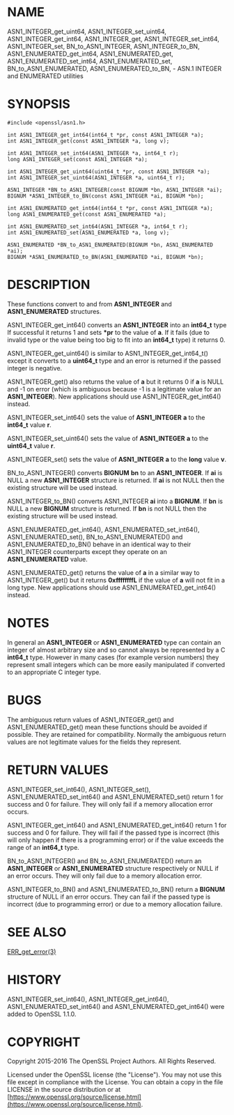 # NAME

ASN1\_INTEGER\_get\_uint64, ASN1\_INTEGER\_set\_uint64,
ASN1\_INTEGER\_get\_int64, ASN1\_INTEGER\_get, ASN1\_INTEGER\_set\_int64, ASN1\_INTEGER\_set, BN\_to\_ASN1\_INTEGER, ASN1\_INTEGER\_to\_BN, ASN1\_ENUMERATED\_get\_int64, ASN1\_ENUMERATED\_get, ASN1\_ENUMERATED\_set\_int64, ASN1\_ENUMERATED\_set, BN\_to\_ASN1\_ENUMERATED, ASN1\_ENUMERATED\_to\_BN, - ASN.1 INTEGER and ENUMERATED utilities

# SYNOPSIS

    #include <openssl/asn1.h>

    int ASN1_INTEGER_get_int64(int64_t *pr, const ASN1_INTEGER *a);
    int ASN1_INTEGER_get(const ASN1_INTEGER *a, long v);

    int ASN1_INTEGER_set_int64(ASN1_INTEGER *a, int64_t r);
    long ASN1_INTEGER_set(const ASN1_INTEGER *a);

    int ASN1_INTEGER_get_uint64(uint64_t *pr, const ASN1_INTEGER *a);
    int ASN1_INTEGER_set_uint64(ASN1_INTEGER *a, uint64_t r);

    ASN1_INTEGER *BN_to_ASN1_INTEGER(const BIGNUM *bn, ASN1_INTEGER *ai);
    BIGNUM *ASN1_INTEGER_to_BN(const ASN1_INTEGER *ai, BIGNUM *bn);

    int ASN1_ENUMERATED_get_int64(int64_t *pr, const ASN1_INTEGER *a);
    long ASN1_ENUMERATED_get(const ASN1_ENUMERATED *a);

    int ASN1_ENUMERATED_set_int64(ASN1_INTEGER *a, int64_t r);
    int ASN1_ENUMERATED_set(ASN1_ENUMERATED *a, long v);

    ASN1_ENUMERATED *BN_to_ASN1_ENUMERATED(BIGNUM *bn, ASN1_ENUMERATED *ai);
    BIGNUM *ASN1_ENUMERATED_to_BN(ASN1_ENUMERATED *ai, BIGNUM *bn);

# DESCRIPTION

These functions convert to and from **ASN1\_INTEGER** and **ASN1\_ENUMERATED**
structures.

ASN1\_INTEGER\_get\_int64() converts an **ASN1\_INTEGER** into an **int64\_t** type
If successful it returns 1 and sets **\*pr** to the value of **a**. If it fails
(due to invalid type or the value being too big to fit into an **int64\_t** type)
it returns 0.

ASN1\_INTEGER\_get\_uint64() is similar to ASN1\_INTEGER\_get\_int64\_t() except it
converts to a **uint64\_t** type and an error is returned if the passed integer
is negative.

ASN1\_INTEGER\_get() also returns the value of **a** but it returns 0 if **a** is
NULL and -1 on error (which is ambiguous because -1 is a legitimate value for
an **ASN1\_INTEGER**). New applications should use ASN1\_INTEGER\_get\_int64()
instead.

ASN1\_INTEGER\_set\_int64() sets the value of **ASN1\_INTEGER** **a** to the
**int64\_t** value **r**.

ASN1\_INTEGER\_set\_uint64() sets the value of **ASN1\_INTEGER** **a** to the
**uint64\_t** value **r**.

ASN1\_INTEGER\_set() sets the value of **ASN1\_INTEGER** **a** to the **long** value
**v**.

BN\_to\_ASN1\_INTEGER() converts **BIGNUM** **bn** to an **ASN1\_INTEGER**. If **ai**
is NULL a new **ASN1\_INTEGER** structure is returned. If **ai** is not NULL then
the existing structure will be used instead.

ASN1\_INTEGER\_to\_BN() converts ASN1\_INTEGER **ai** into a **BIGNUM**. If **bn** is
NULL a new **BIGNUM** structure is returned. If **bn** is not NULL then the
existing structure will be used instead.

ASN1\_ENUMERATED\_get\_int64(), ASN1\_ENUMERATED\_set\_int64(),
ASN1\_ENUMERATED\_set(), BN\_to\_ASN1\_ENUMERATED() and ASN1\_ENUMERATED\_to\_BN()
behave in an identical way to their ASN1\_INTEGER counterparts except they
operate on an **ASN1\_ENUMERATED** value.

ASN1\_ENUMERATED\_get() returns the value of **a** in a similar way to
ASN1\_INTEGER\_get() but it returns **0xffffffffL** if the value of **a** will not
fit in a long type. New applications should use ASN1\_ENUMERATED\_get\_int64()
instead.

# NOTES

In general an **ASN1\_INTEGER** or **ASN1\_ENUMERATED** type can contain an
integer of almost arbitrary size and so cannot always be represented by a C
**int64\_t** type. However in many cases (for example version numbers) they
represent small integers which can be more easily manipulated if converted to
an appropriate C integer type.

# BUGS

The ambiguous return values of ASN1\_INTEGER\_get() and ASN1\_ENUMERATED\_get()
mean these functions should be avoided if possible. They are retained for
compatibility. Normally the ambiguous return values are not legitimate
values for the fields they represent.

# RETURN VALUES

ASN1\_INTEGER\_set\_int64(), ASN1\_INTEGER\_set(), ASN1\_ENUMERATED\_set\_int64() and
ASN1\_ENUMERATED\_set() return 1 for success and 0 for failure. They will only
fail if a memory allocation error occurs.

ASN1\_INTEGER\_get\_int64() and ASN1\_ENUMERATED\_get\_int64() return 1 for success
and 0 for failure. They will fail if the passed type is incorrect (this will
only happen if there is a programming error) or if the value exceeds the range
of an **int64\_t** type.

BN\_to\_ASN1\_INTEGER() and BN\_to\_ASN1\_ENUMERATED() return an **ASN1\_INTEGER** or
**ASN1\_ENUMERATED** structure respectively or NULL if an error occurs. They will
only fail due to a memory allocation error.

ASN1\_INTEGER\_to\_BN() and ASN1\_ENUMERATED\_to\_BN() return a **BIGNUM** structure
of NULL if an error occurs. They can fail if the passed type is incorrect
(due to programming error) or due to a memory allocation failure.

# SEE ALSO

[ERR\_get\_error(3)](http://man.he.net/man3/ERR_get_error)

# HISTORY

ASN1\_INTEGER\_set\_int64(), ASN1\_INTEGER\_get\_int64(),
ASN1\_ENUMERATED\_set\_int64() and ASN1\_ENUMERATED\_get\_int64()
were added to OpenSSL 1.1.0.

# COPYRIGHT

Copyright 2015-2016 The OpenSSL Project Authors. All Rights Reserved.

Licensed under the OpenSSL license (the "License").  You may not use
this file except in compliance with the License.  You can obtain a copy
in the file LICENSE in the source distribution or at
[https://www.openssl.org/source/license.html](https://www.openssl.org/source/license.html).

